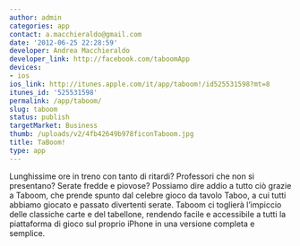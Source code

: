 ```yaml
---
author: admin
categories: app
contact: a.macchieraldo@gmail.com
date: '2012-06-25 22:28:59'
developer: Andrea Macchieraldo
developer_link: http://facebook.com/taboomApp
devices: 
- ios
ios_link: http://itunes.apple.com/it/app/taboom!/id525531598?mt=8
itunes_id: '525531598'
permalink: /app/taboom/
slug: taboom
status: publish
targetMarket: Business
thumb: /uploads/v2/4fb42649b978ficonTaboom.jpg
title: TaBoom!
type: app
---
```


Lunghissime ore in treno con tanto di ritardi? Professori che non si presentano? Serate fredde e piovose? Possiamo dire addio a tutto ciò grazie a Taboom, che prende spunto dal celebre gioco da tavolo Taboo, a cui tutti abbiamo giocato e passato divertenti serate. Taboom ci toglierà l’impiccio delle classiche carte e del tabellone, rendendo facile e accessibile a tutti la piattaforma di gioco sul proprio iPhone in una versione completa e semplice.